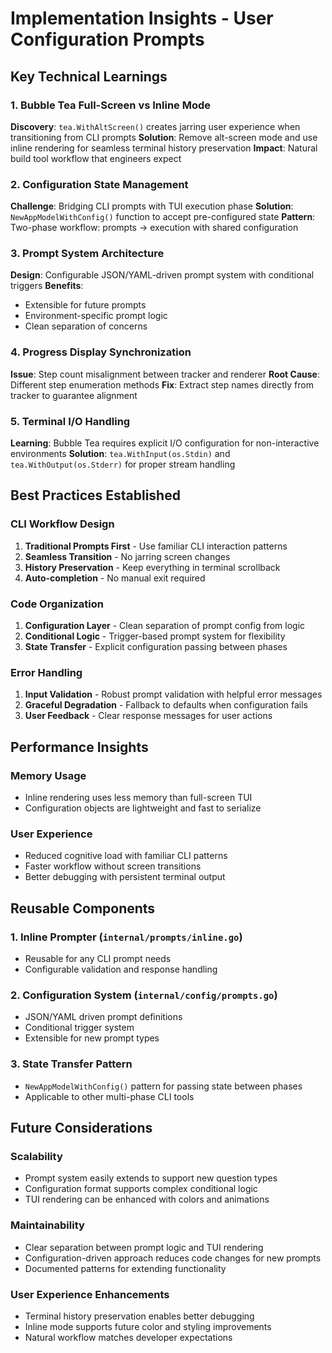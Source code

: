 # Implementation Insights - User Configuration Prompts

## Key Technical Learnings

### 1. Bubble Tea Full-Screen vs Inline Mode
**Discovery**: `tea.WithAltScreen()` creates jarring user experience when transitioning from CLI prompts
**Solution**: Remove alt-screen mode and use inline rendering for seamless terminal history preservation
**Impact**: Natural build tool workflow that engineers expect

### 2. Configuration State Management
**Challenge**: Bridging CLI prompts with TUI execution phase
**Solution**: `NewAppModelWithConfig()` function to accept pre-configured state
**Pattern**: Two-phase workflow: prompts → execution with shared configuration

### 3. Prompt System Architecture
**Design**: Configurable JSON/YAML-driven prompt system with conditional triggers
**Benefits**:
- Extensible for future prompts
- Environment-specific prompt logic
- Clean separation of concerns

### 4. Progress Display Synchronization
**Issue**: Step count misalignment between tracker and renderer
**Root Cause**: Different step enumeration methods
**Fix**: Extract step names directly from tracker to guarantee alignment

### 5. Terminal I/O Handling
**Learning**: Bubble Tea requires explicit I/O configuration for non-interactive environments
**Solution**: `tea.WithInput(os.Stdin)` and `tea.WithOutput(os.Stderr)` for proper stream handling

## Best Practices Established

### CLI Workflow Design
1. **Traditional Prompts First** - Use familiar CLI interaction patterns
2. **Seamless Transition** - No jarring screen changes
3. **History Preservation** - Keep everything in terminal scrollback
4. **Auto-completion** - No manual exit required

### Code Organization
1. **Configuration Layer** - Clean separation of prompt config from logic
2. **Conditional Logic** - Trigger-based prompt system for flexibility
3. **State Transfer** - Explicit configuration passing between phases

### Error Handling
1. **Input Validation** - Robust prompt validation with helpful error messages
2. **Graceful Degradation** - Fallback to defaults when configuration fails
3. **User Feedback** - Clear response messages for user actions

## Performance Insights

### Memory Usage
- Inline rendering uses less memory than full-screen TUI
- Configuration objects are lightweight and fast to serialize

### User Experience
- Reduced cognitive load with familiar CLI patterns
- Faster workflow without screen transitions
- Better debugging with persistent terminal output

## Reusable Components

### 1. Inline Prompter (`internal/prompts/inline.go`)
- Reusable for any CLI prompt needs
- Configurable validation and response handling

### 2. Configuration System (`internal/config/prompts.go`)
- JSON/YAML driven prompt definitions
- Conditional trigger system
- Extensible for new prompt types

### 3. State Transfer Pattern
- `NewAppModelWithConfig()` pattern for passing state between phases
- Applicable to other multi-phase CLI tools

## Future Considerations

### Scalability
- Prompt system easily extends to support new question types
- Configuration format supports complex conditional logic
- TUI rendering can be enhanced with colors and animations

### Maintainability
- Clear separation between prompt logic and TUI rendering
- Configuration-driven approach reduces code changes for new prompts
- Documented patterns for extending functionality

### User Experience Enhancements
- Terminal history preservation enables better debugging
- Inline mode supports future color and styling improvements
- Natural workflow matches developer expectations